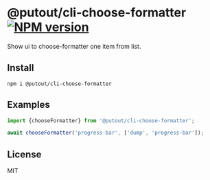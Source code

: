 # @putout/cli-choose-formatter [![NPM version][NPMIMGURL]][NPMURL]

[NPMIMGURL]: https://img.shields.io/npm/v/@putout/cli-choose-formatter.svg?style=flat&longCache=true
[NPMURL]: https://npmjs.org/package/@putout/cli-choose-formatter "npm"

Show ui to choose-formatter one item from list.

## Install

```
npm i @putout/cli-choose-formatter
```

## Examples

```js
import {chooseFormatter} from '@putout/cli-choose-formatter';

await chooseFormatter('progress-bar', ['dump', 'progress-bar']);
```

## License

MIT
